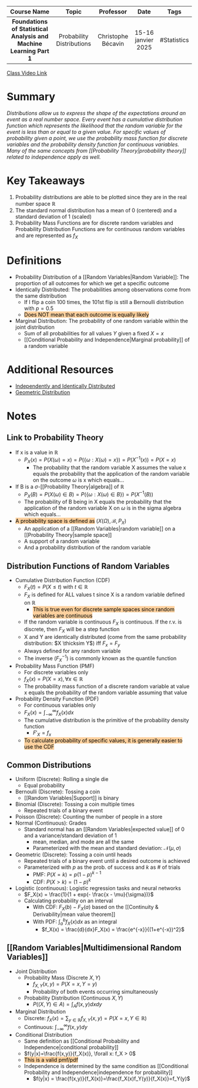 |                             Course Name                             |           Topic           |     Professor      |        Date        |    Tags     |
| :-----------------------------------------------------------------: | :-----------------------: | :----------------: | :----------------: | :---------: |
| **Foundations of Statistical Analysis and Machine Learning Part 1** | Probability Distributions | Christophe Bécavin | 15-16 janvier 2025 | #Statistics |

[Class Video Link](https://dstisas-my.sharepoint.com/personal/johnny_najjar_dsti_institute/_layouts/15/stream.aspx?id=%2Fpersonal%2Fjohnny%5Fnajjar%5Fdsti%5Finstitute%2FDocuments%2FRecordings%281%29%2FA24%20%2D%20Common%20Link%20%2D%20DS%2DDE%2DDA%2D20250116%5F095107%2DMeeting%20Recording%2Emp4&ga=1&referrer=StreamWebApp%2EWeb&referrerScenario=AddressBarCopied%2Eview%2E00f8464c%2D5165%2D473e%2Dba3a%2D6418387d76cf)

# Summary
*Distributions allow us to express the shape of the expectations around an event as a real number space. Every event has a cumulative distribution function which represents the likelihood that the random variable for the event is less than or equal to a given value. For specific values of probability given a point, we use the probability mass function for discrete variables and the probability density function for continuous variables. Many of the same concepts from [[Probability Theory|probability theory]] related to independence apply as well.*

# Key Takeaways
1. Probability distributions are able to be plotted since they are in the real number space $\mathbb R$
2. The standard normal distribution has a mean of 0 (centered) and a standard deviation of 1 (scaled)
3. Probability Mass Functions are for discrete random variables and Probability Distribution Functions are for continuous random variables and are represented as $f_X$

# Definitions
- Probability Distribution of a [[Random Variables|Random Variable]]: The proportion of all outcomes for which we get a specific outcome
- Identically Distributed: The probabilities among observations come from the same distribution
	- If I flip a coin 100 times, the 101st flip is still a Bernoulli distribution with $p = 0.5$
	- <mark style="background: #FFB86CA6;">Does NOT mean that each outcome is equally likely</mark>
- Marginal Distribution: The probability of one random variable within the joint distribution
	- Sum of all probabilities for all values $Y$ given a fixed $X=x$
	- [[Conditional Probability and Independence|Marginal probability]] of a random variable

# Additional Resources
- [Independently and Identically Distributed](https://towardsdatascience.com/independent-and-identically-distributed-ce250ad1bfa8)
- [Geometric Distribution](https://calcworkshop.com/discrete-probability-distribution/geometric-distribution/)
# Notes
## Link to Probability Theory
- If x is a value in $\mathbb R$
	- $P_X(x) = P(X(\omega) = x) = P(\{\omega: X(\omega) = x\}) = P(X^{-1}(x)) = P(X=x)$
		- The probability that the random variable X assumes the value x equals the probability that the application of the random variable on the outcome $\omega$ is x which equals...
- If B is a $\sigma$-[[Probability Theory|algebra]] of $\mathbb R$
	- $P_X(B) = P(X(\omega) \in B) = P(\{\omega: X(\omega) \in B\}) = P(X^{-1}(B))$
	- The probability of B being in X equals the probability that the application of the random variable X on $\omega$ is in the sigma algebra which equals...
- <mark style="background: #FFB86CA6;">A probability space is defined as</mark> $(X(\Omega), \mathcal B, P_X)$
	- An application of a [[Random Variables|random variable]] on a [[Probability Theory|sample space]]
	- A support of a random variable
	- And a probability distribution of the random variable
## Distribution Functions of Random Variables
- Cumulative Distribution Function (CDF)
	- $F_X(t) = P(X \le t)$ with $t \in \mathbb R$
	- $F_X$ is defined for ALL values t since X is a random variable defined on $\mathbb R$
		- <mark style="background: #FFB86CA6;">This is true even for discrete sample spaces since random variables are continuous</mark>
	- If the random variable is continuous $F_X$ is continuous. If the r.v. is discrete, then $F_X$ will be a step function
	- X and Y are identically distributed (come from the same probability distribution: $X \thicksim Y$) iff $F_x = F_y$
	- Always defined for any random variable
	- The inverse ($F^{-1}_X$) is commonly known as the quantile function
- Probability Mass Function (PMF)
	- For discrete variables only
	- $f_X(x) = P(X=x), \forall x \in \mathbb R$
	- The probability mass function of a discrete random variable at value x equals the probability of the random variable assuming that value
- Probability Density Function (PDF)
	- For continuous variables only
	- $F_X(x) = \int_{-\infty}^\infty f_X(x)dx$
	- The cumulative distribution is the primitive of the probability density function
		- $F'_X = f_x$
	- <mark style="background: #FFB86CA6;">To calculate probability of specific values, it is generally easier to use the CDF</mark>
## Common Distributions
- Uniform (Discrete): Rolling a single die
	- Equal probability
- Bernoulli (Discrete): Tossing a coin
	- [[Random Variables|Support]] is binary
- Binomial (Discrete): Tossing a coin multiple times
	- Repeated trials of a binary event
- Poisson (Discrete): Counting the number of people in a store
- Normal (Continuous): Grades
	- Standard normal has an [[Random Variables|expected value]] of 0 and a variance/standard deviation of 1
		- mean, median, and mode are all the same
		- Parameterized with the mean and standard deviation: $\mathcal N(\mu, \sigma)$
- Geometric (Discrete): Tossing a coin until heads
	- Repeated trials of a binary event until a desired outcome is achieved
	- Parameterized with $p$ as the prob. of success and $k$ as # of trials
		- PMF: $P(X = k) = p(1-p)^{k-1}$ 
		- CDF: $P(X > k) = (1-p)^k$
- Logistic (continuous): Logistic regression tasks and neural networks
	- $F_X(x) = \frac{1}{1 + exp(- \frac{x - \mu}{\sigma})}$
	- Calculating probability on an interval
		- With CDF: $F_X(b) - F_X(a)$ based on the [[Continuity & Derivability|mean value theorem]]
		- With PDF: $\int_a^bf_X(x)dx$ as an integral
			- $f_X(x) = \frac{d}{dx}F_X(x) = \frac{e^{-x}}{(1+e^{-x})^2}$
## [[Random Variables|Multidimensional Random Variables]]
- Joint Distribution
	- Probability Mass (Discrete $X, Y$)
		- $f_{X, Y}(x, y) = P(X=x, Y=y)$
		- Probability of both events occurring simultaneously
	- Probability Distribution (Continuous $X, Y$)
		- $P((X, Y) \in A) = \int_A f(x,y)dxdy$
- Marginal Distribution
	- Discrete: $f_X(x) = \sum_{y \in \mathbb R}f_{X, Y}(x, y) = P(X=x, Y \in \mathbb R)$
	- Continuous: $\int_{- \infty}^\infty f(x, y)dy$
- Conditional Distribution
	- Same definition as [[Conditional Probability and Independence|conditional probability]]
	- $f(y|x)=\frac{f(x,y)}{f_X(x)}, \forall x: f_X > 0$
	- <mark style="background: #FFB86CA6;">This is a valid pmf/pdf</mark>
	- Independence is determined by the same condition as [[Conditional Probability and Independence|independence for probability]]
		- $f(y|x) = \frac{f(x,y)}{f_X(x)}=\frac{f_X(x)f_Y(y)}{f_X(x)}=f_Y(y)$